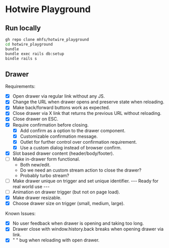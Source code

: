 # Hotwire Playground

## Run locally

```bash
gh repo clone mhfs/hotwire_playground
cd hotwire_playground
bundle
bundle exec rails db:setup
bindle rails s
```

## Drawer

Requirements:
- [x] Open drawer via regular link without any JS.
- [x] Change the URL when drawer opens and preserve state when reloading.
- [x] Make back/forward buttons work as expected.
- [x] Close drawer via X link that returns the previous URL without reloading.
- [x] Close drawer on ESC.
- [x] Require confirmation before closing.
  - [x] Add confirm as a option to the drawer component.
  - [x] Customizable confirmation message.
  - [x] Outlet for further control over confirmation requirement.
  - [x] Use a custom dialog instead of browser confirm.
- [x] Slot based drawer content (header/body/footer).
- [ ] Make in-drawer form functional.
  - Both new/edit.
  - Do we need an custom stream action to close the drawer?
  - Probably turbo stream?
- [ ] Make drawer unique on trigger and set unique identifier.
--- Ready for real world use ---
- [ ] Animation on drawer trigger (but not on page load).
- [x] Make drawer resizable.
- [x] Choose drawer size on trigger (small, medium, large).

Known Issues:
- [x] No user feedback when drawer is opening and taking too long.
- [x] Drawer close with window.history.back breaks when opening drawer via link.
- [x] "</div> </div>" bug when reloading with open drawer.
